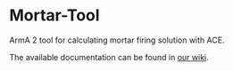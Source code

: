 # Mortar-Tool
ArmA 2 tool for calculating mortar firing solution with ACE.

The available documentation can be found in [our wiki](https://github.com/ZabuzaW/Mortar-Tool/wiki).
